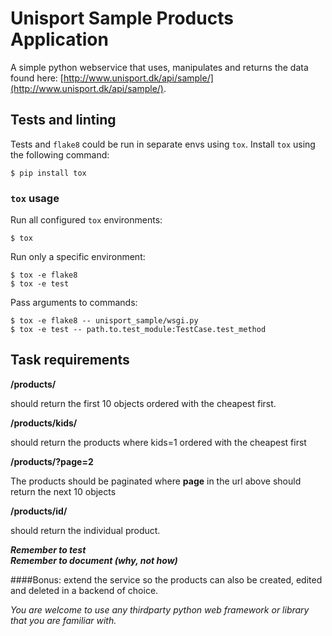 # Unisport Sample Products Application

A simple python webservice that uses, manipulates and returns the data 
found here: [http://www.unisport.dk/api/sample/](http://www.unisport.dk/api/sample/).


## Tests and linting

Tests and `flake8` could be run in separate envs using `tox`. Install
`tox` using the following command:

```console
$ pip install tox
```

### `tox` usage

Run all configured `tox` environments:

```console
$ tox
```

Run only a specific environment:

```console
$ tox -e flake8
$ tox -e test
```

Pass arguments to commands:

```console
$ tox -e flake8 -- unisport_sample/wsgi.py
$ tox -e test -- path.to.test_module:TestCase.test_method
```

## Task requirements

**/products/**  


should return the first 10 objects ordered with the cheapest first.
 
**/products/kids/**
 
should return the products where kids=1 ordered with the cheapest first

**/products/?page=2**
 
 The products should be paginated where **page** in the url above should return the next 10 objects  

 **/products/id/**
 
should return the individual product.


 
**_Remember to test_**   
**_Remember to document (why, not how)_**

####Bonus:
 extend the service so the products can also be created, edited and deleted in a backend of choice.


_You are welcome to use any thirdparty python web framework or library that you are familiar with._  

